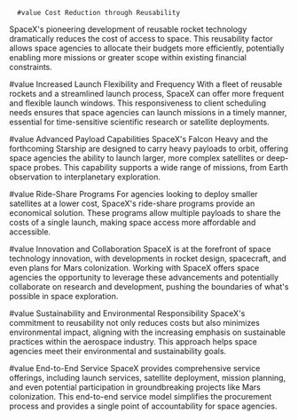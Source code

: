       #value Cost Reduction through Reusability
SpaceX's pioneering development of reusable rocket technology dramatically reduces the cost of access to space. This reusability factor allows space agencies to allocate their budgets more efficiently, potentially enabling more missions or greater scope within existing financial constraints.

#value Increased Launch Flexibility and Frequency
With a fleet of reusable rockets and a streamlined launch process, SpaceX can offer more frequent and flexible launch windows. This responsiveness to client scheduling needs ensures that space agencies can launch missions in a timely manner, essential for time-sensitive scientific research or satellite deployments.

#value Advanced Payload Capabilities
SpaceX's Falcon Heavy and the forthcoming Starship are designed to carry heavy payloads to orbit, offering space agencies the ability to launch larger, more complex satellites or deep-space probes. This capability supports a wide range of missions, from Earth observation to interplanetary exploration.

#value Ride-Share Programs
For agencies looking to deploy smaller satellites at a lower cost, SpaceX's ride-share programs provide an economical solution. These programs allow multiple payloads to share the costs of a single launch, making space access more affordable and accessible.

#value Innovation and Collaboration
SpaceX is at the forefront of space technology innovation, with developments in rocket design, spacecraft, and even plans for Mars colonization. Working with SpaceX offers space agencies the opportunity to leverage these advancements and potentially collaborate on research and development, pushing the boundaries of what's possible in space exploration.

#value Sustainability and Environmental Responsibility
SpaceX's commitment to reusability not only reduces costs but also minimizes environmental impact, aligning with the increasing emphasis on sustainable practices within the aerospace industry. This approach helps space agencies meet their environmental and sustainability goals.

#value End-to-End Service
SpaceX provides comprehensive service offerings, including launch services, satellite deployment, mission planning, and even potential participation in groundbreaking projects like Mars colonization. This end-to-end service model simplifies the procurement process and provides a single point of accountability for space agencies.


